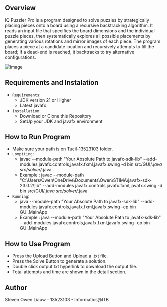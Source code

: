## Overview
IQ Puzzler Pro is a program designed to solve puzzles by strategically placing pieces onto a board using a recursive backtracking algorithm. It reads an input file that specifies the board dimensions and the individual puzzle pieces, then systematically explores all possible placements by generating various rotations and mirror images of each piece. The program places a piece at a candidate location and recursively attempts to fill the board; if a dead-end is reached, it backtracks to try alternative configurations. 

![image](https://github.com/user-attachments/assets/b9d5eaf2-bbe2-4090-9824-d40d87a88f04)

## Requirements and Instalation

- `Requirements`:
  - JDK version 21 or Higher
  - Latest javafx 
- `Installation`:
  - Download or Clone this Repository
  - SetUp your JDK and javafx environment

## How to Run Program
- Make sure your path is on Tucil-13523103 folder.
- `Compiling`:
  - javac --module-path "Your Absolute Path to javafx-sdk-lib" --add-modules javafx.controls,javafx.fxml,javafx.swing -d bin src/GUI/*.java src/solver/*.java
  - Example : javac --module-path "C:\Users\Owen\OneDrive\Documents\Owen\STIMA\javafx-sdk-23.0.2\lib" --add-modules javafx.controls,javafx.fxml,javafx.swing -d bin src/GUI/*.java src/solver/*.java
- `Running`:
  - java --module-path "Your Absolute Path to javafx-sdk-lib" --add-modules javafx.controls,javafx.fxml,javafx.swing -cp bin GUI.MainApp
  - Example : java --module-path "Your Absolute Path to javafx-sdk-lib" --add-modules javafx.controls,javafx.fxml,javafx.swing -cp bin GUI.MainApp

## How to Use Program 
- Press the Upload Button and Upload a .txt file.
- Press the Solve Button to generate a solution.
- Double click output.txt hyperlink to download the output file.
- Total attempts and time are shown in the detail section.

## Author 
Steven Owen Liauw - 13523103 - Informatics@ITB



